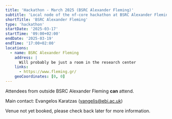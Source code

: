 ```yaml
---
title: 'Hackathon - March 2025 (BSRC Alexander Fleming)'
subtitle: 'Local node of the nf-core hackathon at BSRC Alexander Fleming'
shortTitle: 'BSRC Alexander Fleming'
type: 'hackathon'
startDate: '2025-03-17'
startTime: '09:00+02:00'
endDate: '2025-03-19'
endTime: '17:00+02:00'
locations:
  - name: BSRC Alexander Fleming
    address: |
      Will probably be just a room in the research center
    links:
      - https://www.fleming.gr/
    geoCoordinates: [0, 0]
---
```


Attendees from outside BSRC Alexander Fleming **can** attend.

Main contact: Evangelos Karatzas ([vangelis@ebi.ac.uk](mailto:vangelis@ebi.ac.uk))

Venue not yet booked, please check back later for more information.
